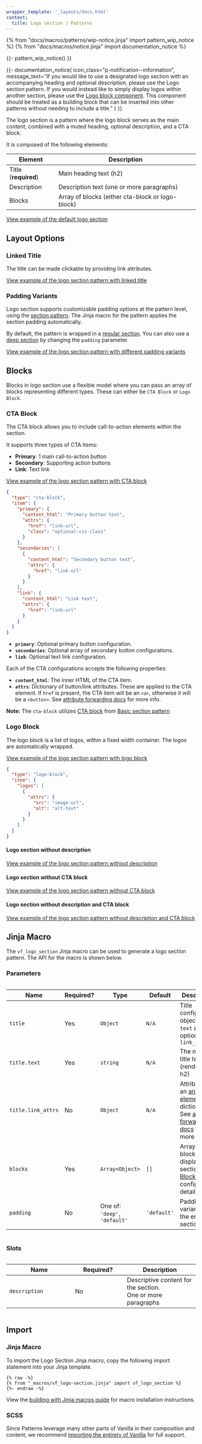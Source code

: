 ```yaml
---
wrapper_template: '_layouts/docs.html'
context:
  title: Logo section | Patterns
---
```


{% from "docs/macros/patterns/wip-notice.jinja" import pattern_wip_notice %}
{% from "docs/macros/notice.jinja" import documentation_notice %}

{{- pattern_wip_notice() }}

{{- documentation_notice(
    icon_class="p-notification--information",
    message_text="If you would like to use a designated logo section with an accompanying heading and optional description, please use the Logo section pattern. If you would instead like to simply display logos within another section, please use the <a href='/docs/patterns/logo-block'>Logo block component</a>. This component should be treated as a building block that can be inserted into other patterns without needing to include a title."
) }}

The logo section is a pattern where the logo block serves as the main content, combined with a muted heading, optional description, and a CTA block.

It is composed of the following elements:

| Element              | Description                                      |
| -------------------- | ------------------------------------------------ |
| Title (**required**) | Main heading text (h2)                           |
| Description          | Description text (one or more paragraphs)        |
| Blocks               | Array of blocks (either cta-block or logo-block) |

<div class="embedded-example"><a href="/docs/examples/patterns/logo-section/default" class="js-example" data-lang="jinja">
View example of the default logo section
</a></div>

## Layout Options

### Linked Title

The title can be made clickable by providing link attributes.

<div class="embedded-example"><a href="/docs/examples/patterns/logo-section/linked-title" class="js-example" data-lang="jinja">
View example of the logo section pattern with linked title
</a></div>

### Padding Variants

Logo section supports customizable padding options at the pattern level, using
the [section pattern](/docs/patterns/section). The Jinja macro for the pattern applies the section padding automatically.

By default, the pattern is wrapped in a <a href="/docs/patterns/section#regular-sections">regular section</a>.
You can also use a <a href="/docs/patterns/section#regular-sections">deep section</a> by changing the <code>padding</code> parameter.

<div class="embedded-example"><a href="/docs/examples/patterns/logo-section/padding-variants" class="js-example" data-lang="jinja">
View example of the logo section pattern with different padding variants
</a></div>

## Blocks

Blocks in logo section use a flexible model where you can pass an array of blocks representing different types.
These can either be `CTA Block` or `Logo Block`.

### CTA Block

The CTA block allows you to include call-to-action elements within the section.

It supports three types of CTA items:

- **Primary**: 1 main call-to-action button
- **Secondary**: Supporting action buttons
- **Link**: Text link

<div class="embedded-example"><a href="/docs/examples/patterns/logo-section/cta-block" class="js-example" data-lang="jinja">
View example of the logo section pattern with CTA block
</a></div>

```json
{
  "type": "cta-block",
  "item": {
    "primary": {
      "content_html": "Primary button text",
      "attrs": {
        "href": "link-url",
        "class": "optional-css-class"
      }
    },
    "secondaries": [
      {
        "content_html": "Secondary button text",
        "attrs": {
          "href": "link-url"
        }
      }
    ],
    "link": {
      "content_html": "Link text",
      "attrs": {
        "href": "link-url"
      }
    }
  }
}
```

- **`primary`**: Optional primary button configuration.
- **`secondaries`**: Optional array of secondary button configurations.
- **`link`**: Optional text link configuration.

Each of the CTA configurations accepts the following properties:

- **`content_html`**: The inner HTML of the CTA item.
- **`attrs`**: Dictionary of button/link attributes. These are applied to the CTA element. If `href` is present, the CTA item will be an `<a>`, otherwise it will be a `<button>`. See [attribute forwarding docs](/docs/building-vanilla#attribute-forwarding) for more info.

**Note:** The `cta-block` utilizes <a href="/docs/patterns/basic-section#content-blocks">CTA block</a> from <a href="/docs/patterns/basic-section#layout-options">Basic section pattern</a>

### Logo Block

The logo block is a list of logos, within a fixed width container. The logos are automatically wrapped.

<div class="embedded-example"><a href="/docs/examples/patterns/logo-section/no-description-and-cta-block" class="js-example" data-lang="jinja">
View example of the logo section pattern with logo block
</a></div>

```json
{
  "type": "logo-block",
  "item": {
    "logos": [
      {
        "attrs": {
          "src": "image-url",
          "alt": "alt-text"
        }
      }
    ]
  }
}
```

#### Logo section without description

<div class="embedded-example"><a href="/docs/examples/patterns/logo-section/no-description" class="js-example" data-lang="jinja">
View example of the logo section pattern without description
</a></div>

#### Logo section without CTA block

<div class="embedded-example"><a href="/docs/examples/patterns/logo-section/no-cta-block" class="js-example" data-lang="jinja">
View example of the logo section pattern without CTA block
</a></div>

#### Logo section without description and CTA block

<div class="embedded-example"><a href="/docs/examples/patterns/logo-section/no-description-and-cta-block" class="js-example" data-lang="jinja">
View example of the logo section pattern without description and CTA block
</a></div>

## Jinja Macro

The `vf_logo_section` Jinja macro can be used to generate a logo section pattern. The API for the macro is shown
below.

### Parameters

<div style="overflow: auto;">
  <table>
    <thead>
      <tr>
        <th style="width: 220px;">Name</th>
        <th style="width: 160px;">Required?</th>
        <th style="width: 160px;">Type</th>
        <th style="width: 160px;">Default</th>
        <th style="width: 250px;">Description</th>
      </tr>
    </thead>
    <tbody>
      <tr>
        <td>
          <code>title</code>
        </td>
        <td>
          Yes
        </td>
        <td>
          <code>Object</code>
        </td>
        <td>
          <code>N/A</code>
        </td>
        <td>
          Title configuration object with <code>text</code> and optional <code>link_attrs</code>
        </td>
      </tr>
      <tr>
        <td>
          <code>title.text</code>
        </td>
        <td>
          Yes
        </td>
        <td>
          <code>string</code>
        </td>
        <td>
          <code>N/A</code>
        </td>
        <td>
          The main title text (rendered as h2)
        </td>
      </tr>
      <tr>
        <td>
          <code>title.link_attrs</code>
        </td>
        <td>
          No
        </td>
        <td>
          <code>Object</code>
        </td>
        <td>
          <code>N/A</code>
        </td>
        <td>
          Attributes of an <a href="https://developer.mozilla.org/en-US/docs/Web/HTML/Reference/Elements/a#attributes">anchor element</a>, as a dictionary. See <a href="/docs/building-vanilla#attribute-forwarding">attribute forwarding docs</a> for more info.
      </tr>
      <tr>
        <td>
          <code>blocks</code>
        </td>
        <td>
          Yes
        </td>
        <td>
          <code>Array&lt;Object&gt;</code>
        </td>
        <td>
          <code>[]</code>
        </td>
        <td>
          Array of blocks to display in the section. See <a href="#blocks">Blocks</a> for configuration details.
        </td>
      </tr>
      <tr>
        <td>
          <code>padding</code>
        </td>
        <td>
          No
        </td>
        <td>
          One of:<br>
          <code>'deep'</code>,<br>
          <code>'default'</code>
        </td>
        <td>
          <code>'default'</code>
        </td>
        <td>
          Padding variant for the entire section
        </td>
      </tr>
    </tbody>
  </table>
</div>

### Slots

<div style="overflow: auto;">
  <table>
    <thead>
      <tr>
        <th style="width: 220px;">Name</th>
        <th style="width: 160px;">Required?</th>
        <th style="width: 250px;">Description</th>
      </tr>
    </thead>
    <tbody>
      <tr>
        <td>
          <code>description</code>
        </td>
        <td>
          No
        </td>
        <td>
          Descriptive content for the section.<br />
          One or more paragraphs
        </td>
      </tr>
    </tbody>
  </table>
</div>

## Import

### Jinja Macro

To import the Logo Section Jinja macro, copy the following import statement into your
Jinja template.

```jinja
{% raw -%}
{% from "_macros/vf_logo-section.jinja" import vf_logo_section %}
{%- endraw -%}
```

View the [building with Jinja macros guide](/docs/building-vanilla#jinja-macros)
for macro installation instructions.

### SCSS

Since Patterns leverage many other parts of Vanilla in their composition and content, we
recommend [importing the entirety of Vanilla](/docs#install) for full support.
